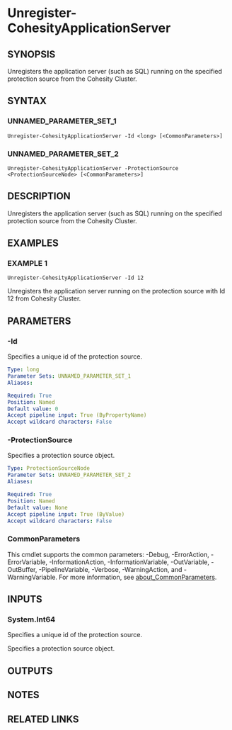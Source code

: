 
# Unregister-CohesityApplicationServer

## SYNOPSIS
Unregisters the application server (such as SQL) running on the specified protection source from the Cohesity Cluster.

## SYNTAX

### UNNAMED_PARAMETER_SET_1
```
Unregister-CohesityApplicationServer -Id <long> [<CommonParameters>]
```

### UNNAMED_PARAMETER_SET_2
```
Unregister-CohesityApplicationServer -ProtectionSource <ProtectionSourceNode> [<CommonParameters>]
```

## DESCRIPTION
Unregisters the application server (such as SQL) running on the specified protection source from the Cohesity Cluster.

## EXAMPLES

### EXAMPLE 1
```
Unregister-CohesityApplicationServer -Id 12
```

Unregisters the application server running on the protection source with Id 12 from Cohesity Cluster.

## PARAMETERS

### -Id
Specifies a unique id of the protection source.

```yaml
Type: long
Parameter Sets: UNNAMED_PARAMETER_SET_1
Aliases:

Required: True
Position: Named
Default value: 0
Accept pipeline input: True (ByPropertyName)
Accept wildcard characters: False
```

### -ProtectionSource
Specifies a protection source object.

```yaml
Type: ProtectionSourceNode
Parameter Sets: UNNAMED_PARAMETER_SET_2
Aliases:

Required: True
Position: Named
Default value: None
Accept pipeline input: True (ByValue)
Accept wildcard characters: False
```

### CommonParameters
This cmdlet supports the common parameters: -Debug, -ErrorAction, -ErrorVariable, -InformationAction, -InformationVariable, -OutVariable, -OutBuffer, -PipelineVariable, -Verbose, -WarningAction, and -WarningVariable. For more information, see [about_CommonParameters](http://go.microsoft.com/fwlink/?LinkID=113216).

## INPUTS

### System.Int64
Specifies a unique id of the protection source.

Specifies a protection source object.

## OUTPUTS

## NOTES

## RELATED LINKS

